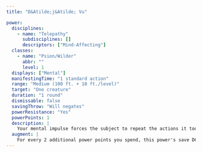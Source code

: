 ```yaml
---
title: "D&Atilde;j&Atilde; Vu"

power:
  disciplines:
    - name: "Telepathy"
      subdisciplines: []
      descriptors: ["Mind-Affecting"]
  classes:
    - name: "Psion/Wilder"
      abbr: ""
      level: 1
  displays: ["Mental"]
  manifestingTime: "1 standard action"
  range: "Medium (100 ft. + 10 ft./level)"
  target: "One creature"
  duration: "1 round"
  dismissable: false
  savingThrow: "Will negates"
  powerResistance: "Yes"
  powerPoints: 1
  description: |
    Your mental impulse forces the subject to repeat the actions it took on its previous turn. If the situation has changed in such a way that the subject can't take the same actions again (if its foe is dead, or the subject has run out of power points, and so on), the subject stands still and takes no actions for 1 round. In any event, the subject can still defend itself, and it retains its Dexterity bonus to AC even if it stands still.
  augment: |
    For every 2 additional power points you spend, this power's save DC increases by 1.
---
```

